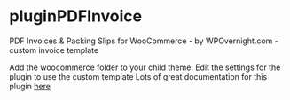 # pluginPDFInvoice
PDF Invoices &amp; Packing Slips for WooCommerce - by WPOvernight.com - custom invoice template

Add the woocommerce folder to your child theme.
Edit the settings for the plugin to use the custom template
Lots of great documentation for this plugin <a href='https://docs.wpovernight.com/topic/woocommerce-pdf-invoices-packing-slips/' target='_blank'>here</a>  
